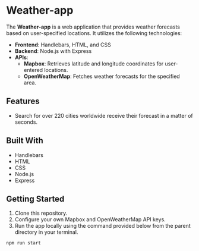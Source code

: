 # Weather-app

The **Weather-app** is a web application that provides weather forecasts based on user-specified locations. It utilizes the following technologies:

- **Frontend**: Handlebars, HTML, and CSS
- **Backend**: Node.js with Express
- **APIs**:
    - **Mapbox**: Retrieves latitude and longitude coordinates for user-entered locations.
    - **OpenWeatherMap**: Fetches weather forecasts for the specified area.

## Features
- Search for over 220 cities worldwide receive their forecast in a matter of seconds.

## Built With
- Handlebars
- HTML
- CSS
- Node.js
- Express

## Getting Started
1. Clone this repository.
2. Configure your own Mapbox and OpenWeatherMap API keys.
3. Run the app locally using the command provided below from the parent directory in your terminal.
```bash
npm run start
```
